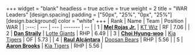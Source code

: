 +++
widget = "blank"
headless = true
active = true
weight = 2
title = "WAR Leaders"
[design.spacing]
padding = ["50px", "25%", "0px", "25%"]
[design.background]
color = "white"
+++
| Rank | Name | Team | Position | WAR |
| :---: | --- | --- | ------- | -- |
| 1 | [**Mel Rojas Jr.**](/players/11380) | [KT Wiz](/teams/KTWiz) | RF | 7.06 |
| 2 | [**Dan Straily**](/players/13648) | [Lotte Giants](/teams/LotteGiants) | RHP | 6.49 |
| 3 | [**Choi Hyung-woo**](/players/1349) | [Kia Tigers](/teams/KiaTigers) | OF | 5.73 |
| 4 | [**Raul Alcántara**](/players/12997) | [Doosan Bears](/teams/DoosanBears) | RHP | 5.56 |
| 5 | [**Aaron Brooks**](/players/13760) | [Kia Tigers](/teams/KiaTigers) | RHP | 5.56 |
